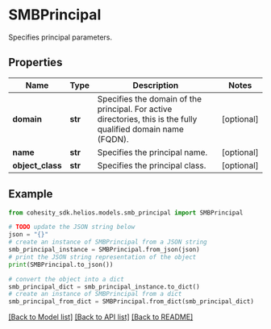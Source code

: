 # SMBPrincipal

Specifies principal parameters.

## Properties

Name | Type | Description | Notes
------------ | ------------- | ------------- | -------------
**domain** | **str** | Specifies the domain of the principal. For active directories, this is the fully qualified domain name (FQDN). | [optional] 
**name** | **str** | Specifies the principal name. | [optional] 
**object_class** | **str** | Specifies the principal class. | [optional] 

## Example

```python
from cohesity_sdk.helios.models.smb_principal import SMBPrincipal

# TODO update the JSON string below
json = "{}"
# create an instance of SMBPrincipal from a JSON string
smb_principal_instance = SMBPrincipal.from_json(json)
# print the JSON string representation of the object
print(SMBPrincipal.to_json())

# convert the object into a dict
smb_principal_dict = smb_principal_instance.to_dict()
# create an instance of SMBPrincipal from a dict
smb_principal_from_dict = SMBPrincipal.from_dict(smb_principal_dict)
```
[[Back to Model list]](../README.md#documentation-for-models) [[Back to API list]](../README.md#documentation-for-api-endpoints) [[Back to README]](../README.md)


